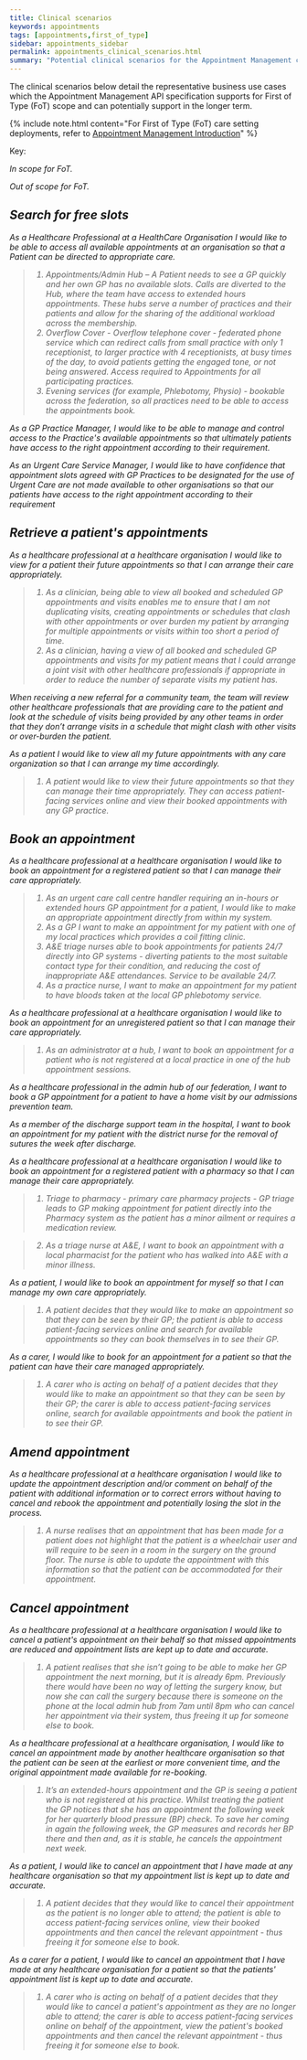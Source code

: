 ```yaml
---
title: Clinical scenarios
keywords: appointments
tags: [appointments,first_of_type]
sidebar: appointments_sidebar
permalink: appointments_clinical_scenarios.html
summary: "Potential clinical scenarios for the Appointment Management capability pack"
---
```


The clinical scenarios below detail the representative business use cases which the Appointment Management API specification supports for First of Type (FoT) scope and can potentially support in the longer term.  

{% include note.html content="For First of Type (FoT) care setting deployments, refer to [Appointment Management Introduction](appointments.html)" %}

Key:

<i class='fa fa-check'/> In scope for FoT.

<i class='fa fa-road'/> Out of scope for FoT.

## Search for free slots ##

<i class='fa fa-check'/> As a Healthcare Professional at a HealthCare Organisation I would like to be able to access all available appointments at an organisation so that a Patient can be directed to appropriate care.

> 1. Appointments/Admin Hub – A Patient needs to see a GP quickly and her own GP has no available slots.  Calls are diverted to the  Hub, where the team have access to extended hours appointments.  These hubs serve a number of practices and their patients and allow for the sharing of the additional workload across the membership.
> 2. Overflow Cover - Overflow telephone cover - federated phone service which can redirect calls from small practice with only 1 receptionist, to larger practice with 4 receptionists, at busy times of the day, to avoid patients getting the engaged tone, or not being answered.  Access required to Appointments for all participating practices.
> 3. Evening services (for example, Phlebotomy, Physio) - bookable across the federation, so all practices need to be able to access the appointments book.

<i class='fa fa-check'/> As a GP Practice Manager, I would like to be able to manage and control access to the Practice's available appointments so that ultimately patients have access to the right appointment according to their requirement.

<i class='fa fa-check'/> As an Urgent Care Service Manager, I would like to have confidence that appointment slots agreed with GP Practices to be designated for the use of Urgent Care are not made available to other organisations so that our patients have access to the right appointment according to their requirement


## Retrieve a patient's appointments ##

<i class='fa fa-check'/> As a healthcare professional at a healthcare organisation I would like to view for a patient their future appointments so that I can arrange their care appropriately.

> 1. As a clinician, being able to view all booked and scheduled GP appointments and visits enables me to ensure that I am not duplicating visits, creating appointments or schedules that clash with other appointments or over burden my patient by arranging for multiple appointments or visits within too short a period of time.
> 2. As a clinician, having a view of all booked and scheduled GP appointments and visits for my patient means that I could arrange a joint visit with other healthcare professionals if appropriate in order to reduce the number of separate visits my patient has.

<i class='fa fa-road'/> When receiving a new referral for a community team, the team will review other healthcare professionals that are providing care to the patient and look at the schedule of visits being provided by any other teams in order that they don’t arrange visits in a schedule that might clash with other visits or over-burden the patient.

<i class='fa fa-road'/> As a patient I would like to view all my future appointments with any care organization so that I can arrange my time accordingly.

> 1. A patient would like to view their future appointments so that they can manage their time appropriately. They can access patient-facing services online and view their booked appointments with any GP practice.


## Book an appointment ##
<i class='fa fa-check'/> As a healthcare professional at a healthcare organisation I would like to book an appointment for a registered patient so that I can manage their care appropriately.

> 1. As an urgent care call centre handler requiring an in-hours or extended hours GP appointment for a patient, I would like to make an appropriate appointment directly from within my system. 
> 2. As a GP I want to make an appointment for my patient with one of my local practices which provides a coil fitting clinic. 
> 3. A&E triage nurses able to book appointments for patients 24/7 directly into GP systems - diverting patients to the most suitable contact type for their condition, and reducing the cost of inappropriate A&E attendances. Service to be available 24/7.
> 4. As a practice nurse, I want to make an appointment for my patient to have bloods taken at the local GP phlebotomy service. 

<i class='fa fa-check'/> As a healthcare professional at a healthcare organisation I would like to book an appointment for an unregistered patient so that I can manage their care appropriately.

> 1. As an administrator at a hub, I want to book an appointment for a patient who is not registered at a local practice in one of the hub appointment sessions.  

<i class='fa fa-road'/>  As a healthcare professional in the admin hub of our federation, I want to book a GP appointment for a patient to have a home visit by our admissions prevention team.

<i class='fa fa-road'/>  As a member of the discharge support team in the hospital, I want to book an appointment for my patient with the district nurse for the removal of sutures the week after discharge.

<i class='fa fa-road'/> As a healthcare professional at a healthcare organisation I would like to book an appointment for a registered patient with a pharmacy so that I can manage their care appropriately.

> 1. Triage to pharmacy - primary care pharmacy projects - GP triage leads to GP making appointment for patient directly into the Pharmacy system as the patient has a minor ailment or requires a medication review. 

> 2. As a triage nurse at A&E, I want to book an appointment with a local pharmacist for the patient who has walked into A&E with a minor illness.


<i class='fa fa-road'/> As a patient, I would like to book an appointment for myself so that I can manage my own care appropriately.

> 1. A patient decides that they would like to make an appointment so that they can be seen by their GP; the patient is able to access patient-facing services online and search for available appointments so they can book themselves in to see their GP.

<i class='fa fa-road'/> As a carer, I would like to book for an appointment for a patient so that the patient can have their care managed appropriately.

> 1. A carer who is acting on behalf of a patient decides that they would like to make an appointment so that they can be seen by their GP; the carer is able to access patient-facing services online, search for available appointments and book the patient in to see their GP.

## Amend appointment ##

<i class='fa fa-check'/>As a healthcare professional at a healthcare organisation I would like to update the appointment description and/or comment on behalf of the patient with additional information or to correct errors without having to cancel and rebook the appointment and potentially losing the slot in the process.

> 1.	A nurse realises that an appointment that has been made for a patient does not highlight that the patient is a wheelchair user and will require to be seen in a room in the surgery on the ground floor. The nurse is able to update the appointment with this information so that the patient can be accommodated for their appointment.

## Cancel appointment ##

<i class='fa fa-check'/>As a healthcare professional at a healthcare organisation I would like to cancel a patient's appointment on their behalf so that missed appointments are reduced and appointment lists are kept up to date and accurate.

> 1. A patient realises that she isn’t going to be able to make her GP appointment the next morning, but it is already 6pm. Previously there would have been no way of letting the surgery know, but now she can call the surgery because there is someone on the phone at the local admin hub from 7am until 8pm who can cancel her appointment via their system, thus freeing it up for someone else to book.

<i class='fa fa-check'/> As a healthcare professional at a healthcare organisation, I would like to cancel an appointment made by another healthcare organisation so that the patient can be seen at the earliest or more convenient time, and the original appointment made available for re-booking.

> 1. It’s an extended-hours appointment and the GP is seeing a patient who is not registered at his practice. Whilst treating the patient the GP notices that she has an appointment the following week for her quarterly blood pressure (BP) check. To save her coming in again the following week, the GP measures and records her BP there and then and, as it is stable, he cancels the appointment next week.

<i class='fa fa-road'/> As a patient, I would like to cancel an appointment that I have made at any healthcare organisation so that my appointment list is kept up to date and accurate.

> 1. A patient decides that they would like to cancel their appointment as the patient is no longer able to attend; the patient is able to access patient-facing services online, view their booked appointments and then cancel the relevant appointment - thus freeing it for someone else to book.

<i class='fa fa-road'/> As a carer for a patient, I would like to cancel an appointment that I have made at any healthcare organisation for a patient so that the patients' appointment list is kept up to date and accurate.
	
> 1. A carer who is acting on behalf of a patient decides that they would like to cancel a patient's appointment as they are no longer able to attend; the carer is able to access patient-facing services online on behalf of the appointment, view the patient's booked appointments and then cancel the relevant appointment - thus freeing it for someone else to book.

